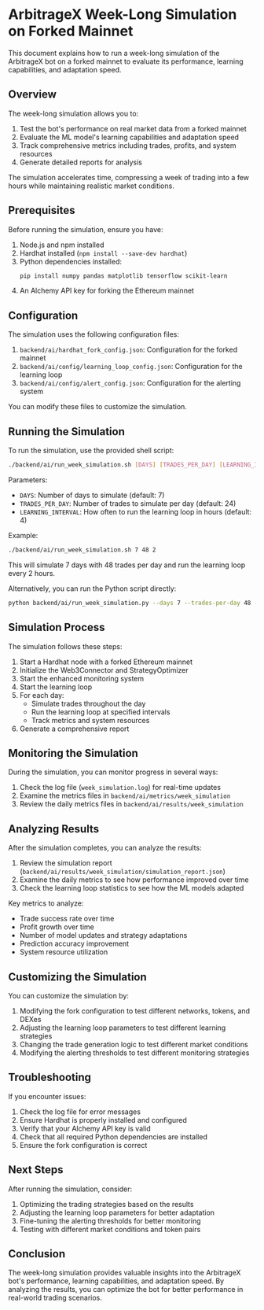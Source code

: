 # ArbitrageX Week-Long Simulation on Forked Mainnet

This document explains how to run a week-long simulation of the ArbitrageX bot on a forked mainnet to evaluate its performance, learning capabilities, and adaptation speed.

## Overview

The week-long simulation allows you to:

1. Test the bot's performance on real market data from a forked mainnet
2. Evaluate the ML model's learning capabilities and adaptation speed
3. Track comprehensive metrics including trades, profits, and system resources
4. Generate detailed reports for analysis

The simulation accelerates time, compressing a week of trading into a few hours while maintaining realistic market conditions.

## Prerequisites

Before running the simulation, ensure you have:

1. Node.js and npm installed
2. Hardhat installed (`npm install --save-dev hardhat`)
3. Python dependencies installed:
   ```bash
   pip install numpy pandas matplotlib tensorflow scikit-learn
   ```
4. An Alchemy API key for forking the Ethereum mainnet

## Configuration

The simulation uses the following configuration files:

1. `backend/ai/hardhat_fork_config.json`: Configuration for the forked mainnet
2. `backend/ai/config/learning_loop_config.json`: Configuration for the learning loop
3. `backend/ai/config/alert_config.json`: Configuration for the alerting system

You can modify these files to customize the simulation.

## Running the Simulation

To run the simulation, use the provided shell script:

```bash
./backend/ai/run_week_simulation.sh [DAYS] [TRADES_PER_DAY] [LEARNING_INTERVAL]
```

Parameters:
- `DAYS`: Number of days to simulate (default: 7)
- `TRADES_PER_DAY`: Number of trades to simulate per day (default: 24)
- `LEARNING_INTERVAL`: How often to run the learning loop in hours (default: 4)

Example:
```bash
./backend/ai/run_week_simulation.sh 7 48 2
```
This will simulate 7 days with 48 trades per day and run the learning loop every 2 hours.

Alternatively, you can run the Python script directly:

```bash
python backend/ai/run_week_simulation.py --days 7 --trades-per-day 48 --learning-interval 2
```

## Simulation Process

The simulation follows these steps:

1. Start a Hardhat node with a forked Ethereum mainnet
2. Initialize the Web3Connector and StrategyOptimizer
3. Start the enhanced monitoring system
4. Start the learning loop
5. For each day:
   - Simulate trades throughout the day
   - Run the learning loop at specified intervals
   - Track metrics and system resources
6. Generate a comprehensive report

## Monitoring the Simulation

During the simulation, you can monitor progress in several ways:

1. Check the log file (`week_simulation.log`) for real-time updates
2. Examine the metrics files in `backend/ai/metrics/week_simulation`
3. Review the daily metrics files in `backend/ai/results/week_simulation`

## Analyzing Results

After the simulation completes, you can analyze the results:

1. Review the simulation report (`backend/ai/results/week_simulation/simulation_report.json`)
2. Examine the daily metrics to see how performance improved over time
3. Check the learning loop statistics to see how the ML models adapted

Key metrics to analyze:
- Trade success rate over time
- Profit growth over time
- Number of model updates and strategy adaptations
- Prediction accuracy improvement
- System resource utilization

## Customizing the Simulation

You can customize the simulation by:

1. Modifying the fork configuration to test different networks, tokens, and DEXes
2. Adjusting the learning loop parameters to test different learning strategies
3. Changing the trade generation logic to test different market conditions
4. Modifying the alerting thresholds to test different monitoring strategies

## Troubleshooting

If you encounter issues:

1. Check the log file for error messages
2. Ensure Hardhat is properly installed and configured
3. Verify that your Alchemy API key is valid
4. Check that all required Python dependencies are installed
5. Ensure the fork configuration is correct

## Next Steps

After running the simulation, consider:

1. Optimizing the trading strategies based on the results
2. Adjusting the learning loop parameters for better adaptation
3. Fine-tuning the alerting thresholds for better monitoring
4. Testing with different market conditions and token pairs

## Conclusion

The week-long simulation provides valuable insights into the ArbitrageX bot's performance, learning capabilities, and adaptation speed. By analyzing the results, you can optimize the bot for better performance in real-world trading scenarios. 